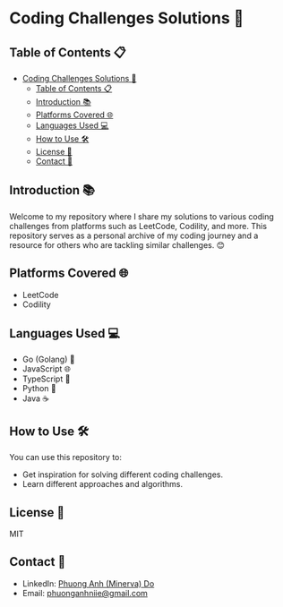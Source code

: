 # Coding Challenges Solutions 🚀

## Table of Contents 📋
- [Coding Challenges Solutions 🚀](#coding-challenges-solutions-)
  - [Table of Contents 📋](#table-of-contents-)
  - [Introduction 📚](#introduction-)
  - [Platforms Covered 🌐](#platforms-covered-)
  - [Languages Used 💻](#languages-used-)
  - [How to Use 🛠️](#how-to-use-️)
  - [License 📝](#license-)
  - [Contact 📧](#contact-)

## Introduction 📚
Welcome to my repository where I share my solutions to various coding challenges from platforms such as LeetCode, Codility, and more. This repository serves as a personal archive of my coding journey and a resource for others who are tackling similar challenges. 😊

## Platforms Covered 🌐
- LeetCode
- Codility

## Languages Used 💻
- Go (Golang) 🐹
- JavaScript 🌐
- TypeScript 📜
- Python 🐍
- Java ☕

## How to Use 🛠️
You can use this repository to:
- Get inspiration for solving different coding challenges.
- Learn different approaches and algorithms.

## License 📝
MIT

## Contact 📧
- LinkedIn: [Phuong Anh (Minerva) Do](https://www.linkedin.com/in/minerva-do/)
- Email: phuonganhniie@gmail.com